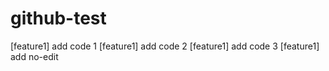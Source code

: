 # github-test

[feature1] add code 1
[feature1] add code 2
[feature1] add code 3
[feature1] add no-edit
